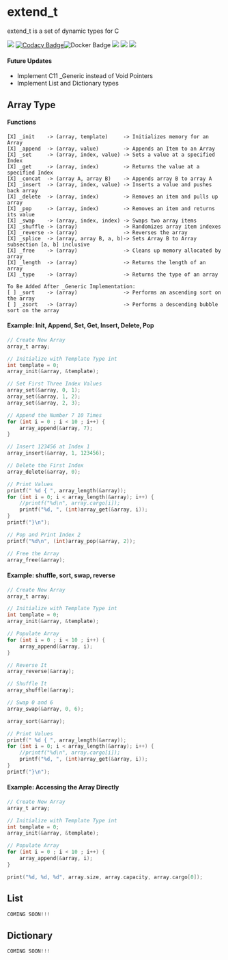 # extend_t
extend_t is a set of dynamic types for C

![](https://travis-ci.com/keiranrowan/extend_t.svg?branch=master) [![Codacy Badge](https://api.codacy.com/project/badge/Grade/3740545cf1754cf1b5038eb21028bf24)](https://www.codacy.com/manual/keiranrowan/extend_t?utm_source=github.com&amp;utm_medium=referral&amp;utm_content=keiranrowan/extend_t&amp;utm_campaign=Badge_Grade)![Docker Badge](https://img.shields.io/docker/cloud/build/keiranrowan/extend_t) ![](https://img.shields.io/github/license/keiranrowan/extend_t) ![](https://img.shields.io/github/languages/code-size/keiranrowan/extend_t) ![](https://img.shields.io/github/languages/top/keiranrowan/extend_t)

#### Future Updates
 - Implement C11 _Generic instead of Void Pointers
 - Implement List and Dictionary types

## Array Type

#### Functions
```
[X] _init    -> (array, template)     -> Initializes memory for an Array
[X] _append  -> (array, value)        -> Appends an Item to an Array
[X] _set     -> (array, index, value) -> Sets a value at a specified Index
[X] _get     -> (array, index)        -> Returns the value at a specified Index
[X] _concat  -> (array A, array B)    -> Appends array B to array A
[X] _insert  -> (array, index, value) -> Inserts a value and pushes back array
[X] _delete  -> (array, index)        -> Removes an item and pulls up array
[X] _pop     -> (array, index)        -> Removes an item and returns its value
[X] _swap    -> (array, index, index) -> Swaps two array items
[X] _shuffle -> (array)               -> Randomizes array item indexes
[X] _reverse -> (array)               -> Reverses the array
[X] _splice  -> (array, array B, a, b)-> Sets Array B to Array subsection [a, b] inclusive
[X] _free    -> (array)               -> Cleans up memory allocated by array
[X] _length  -> (array)               -> Returns the length of an array
[X] _type    -> (array)               -> Returns the type of an array

To Be Added After _Generic Implementation: 
[ ] _sort    -> (array)               -> Performs an ascending sort on the array
[ ] _zsort   -> (array)               -> Performs a descending bubble sort on the array
```

#### Example: Init, Append, Set, Get, Insert, Delete, Pop
```C
// Create New Array
array_t array;

// Initialize with Template Type int
int template = 0;
array_init(&array, &template);

// Set First Three Index Values
array_set(&array, 0, 1);
array_set(&array, 1, 2);
array_set(&array, 2, 3);

// Append the Number 7 10 Times
for (int i = 0 ; i < 10 ; i++) {
    array_append(&array, 7);
}

// Insert 123456 at Index 1
array_insert(&array, 1, 123456);

// Delete the First Index
array_delete(&array, 0);

// Print Values
printf(" %d { ", array_length(&array));
for (int i = 0; i < array_length(&array); i++) {
    //printf("%d\n", array.cargo[i]);
    printf("%d, ", (int)array_get(&array, i));
}
printf("}\n");

// Pop and Print Index 2
printf("%d\n", (int)array_pop(&array, 2));

// Free the Array
array_free(&array);
```

#### Example: shuffle, sort, swap, reverse
```C
// Create New Array
array_t array;

// Initialize with Template Type int
int template = 0;
array_init(&array, &template);

// Populate Array
for (int i = 0 ; i < 10 ; i++) {
    array_append(&array, i);
}

// Reverse It
array_reverse(&array);

// Shuffle It
array_shuffle(&array);

// Swap 0 and 6
array_swap(&array, 0, 6);

array_sort(&array);

// Print Values
printf(" %d { ", array_length(&array));
for (int i = 0; i < array_length(&array); i++) {
    //printf("%d\n", array.cargo[i]);
    printf("%d, ", (int)array_get(&array, i));
}
printf("}\n");
```
#### Example: Accessing the Array Directly
```C
// Create New Array
array_t array;

// Initialize with Template Type int
int template = 0;
array_init(&array, &template);

// Populate Array
for (int i = 0 ; i < 10 ; i++) {
    array_append(&array, i);
}

print("%d, %d, %d", array.size, array.capacity, array.cargo[0]);
```

## List

```C
COMING SOON!!!
```

## Dictionary

```C
COMING SOON!!!
```
